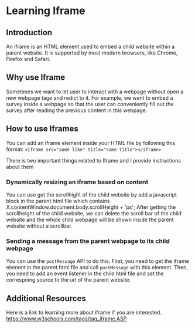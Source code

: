 # Learning Iframe

## Introduction

An iframe is an HTML element used to embed a child website within a parent website. It is supported by most modern browsers, like Chrome, Firefox and Safari.

## Why use Iframe
Sometimes we want to let user to interact with a webpage without open a new webpage tage and redict to it. For example, we want to embed a survey inside a webpage so that the user can conveniently fill out the survey after reading the previous content in this webpage.

## How to use Iframes
You can add an iframe element inside your HTML file by following this format:
`<iframe src="some like" title="some title"></iframe>`

There is two important things related to Iframe and I provide instructions about them

### Dynamically resizing an iframe based on content
You can use get the scrollhight of the child website by add a javascript block in the parent html file which contains X.contentWindow.document.body.scrollHeight + 'px';
After getting the scrollheight of the child website, we can delete the scroll bar of the child website and the whole child webpage will be shown inside the parent website without a scrollbar.

### Sending a message from the parent webpage to its child webpage
You can use the `postMessage` API to do this. First, you need to get the iframe element in the parent html file and call `postMessage` with this element. 
Then, you need to add an event listener in the child html file and set the correspoing source to the url of the parent website.

## Additional Resources
Here is a link to learning more about iframe if you are interested.
https://www.w3schools.com/tags/tag_iframe.ASP
